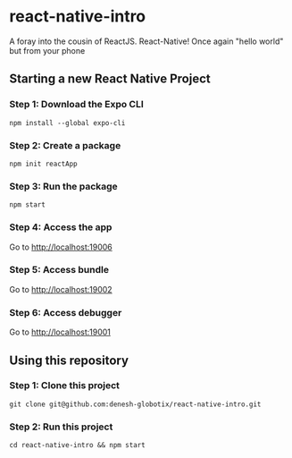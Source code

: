 # react-native-intro
A foray into the cousin of ReactJS. React-Native! Once again "hello world" but from your phone

## Starting a new React Native Project

### Step 1: Download the Expo CLI
```npm install --global expo-cli```

### Step 2: Create a package
```npm init reactApp ```

### Step 3: Run the package 
```npm start ```

### Step 4: Access the app
Go to [http://localhost:19006](http://localhost:19006)

### Step 5: Access bundle 
Go to [http://localhost:19002](http://localhost:19002)

### Step 6: Access debugger 
Go to [http://localhost:19001](http://localhost:19001)


## Using this repository

### Step 1: Clone this project 
```git clone git@github.com:denesh-globotix/react-native-intro.git```

### Step 2: Run this project 
```cd react-native-intro && npm start```